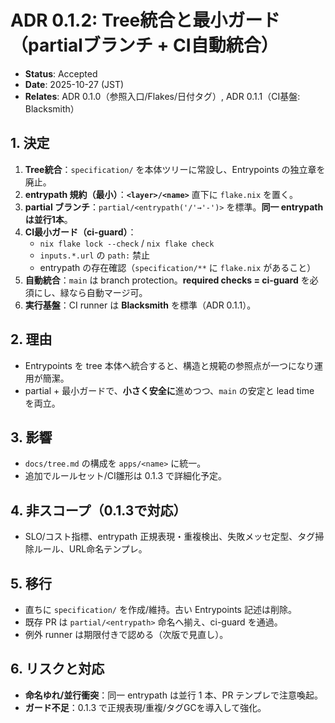 # ADR 0.1.2: Tree統合と最小ガード（partialブランチ + CI自動統合）

- **Status**: Accepted
- **Date**: 2025-10-27 (JST)
- **Relates**: ADR 0.1.0（参照入口/Flakes/日付タグ）, ADR 0.1.1（CI基盤: Blacksmith）

## 1. 決定
1) **Tree統合**：`specification/` を本体ツリーに常設し、Entrypoints の独立章を廃止。
2) **entrypath 規約（最小）**：**`<layer>/<name>`** 直下に `flake.nix` を置く。
3) **partial ブランチ**：`partial/<entrypath('/'→'-')>` を標準。**同一 entrypath は並行1本**。
4) **CI最小ガード（ci-guard）**：
   - `nix flake lock --check` / `nix flake check`
   - `inputs.*.url` の `path:` 禁止
   - entrypath の存在確認（`specification/**` に `flake.nix` があること）
5) **自動統合**：`main` は branch protection。**required checks = ci-guard** を必須にし、緑なら自動マージ可。
6) **実行基盤**：CI runner は **Blacksmith** を標準（ADR 0.1.1）。

## 2. 理由
- Entrypoints を tree 本体へ統合すると、構造と規範の参照点が一つになり運用が簡潔。
- partial + 最小ガードで、**小さく安全に**進めつつ、`main` の安定と lead time を両立。

## 3. 影響
- `docs/tree.md` の構成を `apps/<name>` に統一。
- 追加でルールセット/CI雛形は 0.1.3 で詳細化予定。

## 4. 非スコープ（0.1.3で対応）
- SLO/コスト指標、entrypath 正規表現・重複検出、失敗メッセ定型、タグ掃除ルール、URL命名テンプレ。

## 5. 移行
- 直ちに `specification/` を作成/維持。古い Entrypoints 記述は削除。
- 既存 PR は `partial/<entrypath>` 命名へ揃え、ci-guard を通過。
- 例外 runner は期限付きで認める（次版で見直し）。

## 6. リスクと対応
- **命名ゆれ/並行衝突**：同一 entrypath は並行 1 本、PR テンプレで注意喚起。
- **ガード不足**：0.1.3 で正規表現/重複/タグGCを導入して強化。
